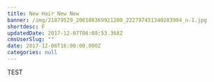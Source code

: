 ```yaml
---
title: New Hair New New
banner: /img/21879529_206186369921200_222797451340283904_n-1.jpg
shortdesc: F
updatedDate: 2017-12-07T06:08:53.368Z
cmsUserSlug: ""
date: 2017-12-06T16:00:00.000Z
categories: null
---
```


TEST